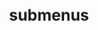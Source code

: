 ---
layout: page
title: submenus
nav: false #true if I want it to show up
nav_order: 6
dropdown: true
children: 
    - title: publications
      permalink: /publications/
    - title: divider
    - title: projects
      permalink: /projects/
---